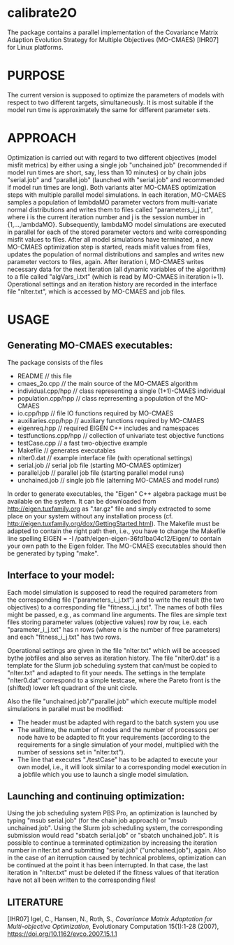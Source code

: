 # calibrate2O

The package contains a parallel implementation of the Covariance Matrix
Adaption Evolution Strategy for Multiple Objectives (MO-CMAES) [IHR07] for
Linux platforms.

PURPOSE
=======

The current version is supposed to optimize the parameters of models with
respect to two different targets, simultaneously.
It is most suitable if the model run time is approximately the same for
different parameter sets.

APPROACH
========

Optimization is carried out with regard to two different objectives (model
misfit metrics) by either using a single job "unchained.job" (recommended if
model run times are short, say, less than 10 minutes) or by chain jobs
"serial.job" and "parallel.job" (launched with "serial.job" and recommended
if model run times are long).
Both variants alter MO-CMAES optimization steps with multiple parallel model
simulations.
In each iteration, MO-CMAES samples a population of lambdaMO parameter vectors
from multi-variate normal distributions and writes them to files called
"parameters_i_j.txt", where i is the current iteration number and j is the
session number in {1,...,lambdaMO}.
Subsequently, lambdaMO model simulations are executed in parallel for each of
the stored parameter vectors and write corresponding misfit values to files.
After all model simulations have terminated, a new MO-CMAES optimization step is
started, reads misfit values from files, updates the population of normal
distributions and samples and writes new parameter vectors to files, again.
After iteration i, MO-CMAES writes necessary data for the next iteration (all
dynamic variables of the algorithm) to a file called "algVars_i.txt" (which is
read by MO-CMAES in iteration i+1).
Operational settings and an iteration history are recorded in the interface file
"nIter.txt", which is accessed by MO-CMAES and job files.


USAGE
=====

Generating MO-CMAES executables:
--------------------------------

The package consists of the files
* README        		// this file
* cmaes_2o.cpp     		// the main source of the MO-CMAES algorithm
* individual.cpp/hpp	// class representing a single (1+1)-CMAES individual
* population.cpp/hpp	// class reprresenting a population of the MO-CMAES
* io.cpp/hpp			// file IO functions required by MO-CMAES
* auxiliaries.cpp/hpp   // auxiliary functions required by MO-CMAES
* eigenreq.hpp      	// required EIGEN C++ includes and namespaces
* testfunctions.cpp/hpp // collection of univariate test objective functions
* testCase.cpp			// a fast two-objective example
* Makefile      		// generates executables
* nIter0.dat        	// example interface file (with operational settings)
* serial.job        	// serial job file (starting MO-CMAES optimizer)
* parallel.job      	// parallel job file (starting parallel model runs)
* unchained.job			// single job file (alterning MO-CMAES and model runs)

In order to generate executables, the "Eigen" C++ algebra package must be
available on the system. It can be downloaded from
  http://eigen.tuxfamily.org
as ".tar.gz" file and simply extracted to some place on your system without any
installation process (cf. http://eigen.tuxfamily.org/dox/GettingStarted.html).
The Makefile must be adapted to contain the right path then, i.e., you have to
change the Makefile line spelling
  EIGEN = -I /path/eigen-eigen-36fd1ba04c12/Eigen/
to contain your own path to the Eigen folder.
The MO-CMAES executables should then be generated by typing "make".

Interface to your model:
------------------------

Each model simulation is supposed to read the required parameters from
the corresponding file ("parameters_i_j.txt") and to write
the result (the two objectives) to a corresponding file "fitness_i_j.txt".
The names of both files might be passed, e.g., as command line arguments.
The files are simple text files storing parameter values (objective values)
row by row, i.e. each "parameter_i_j.txt" has n rows
(where n is the number of free parameters)
and each "fitness_i_j.txt" has two rows.

Operational settings are given in the file "nIter.txt" which will be accessed bythe jobfiles and also serves as iteration history.
The file "nIter0.dat" is a template for the Slurm job scheduling system that
can/must be copied to "nIter.txt" and adapted to fit your needs.
The settings in the template "nIter0.dat" correspond to a simple testcase, where
the Pareto front is the (shifted) lower left quadrant of the unit circle.

Also the file "unchained.job"/"parallel.job" which execute multiple model
simulations in parallel must be modified:
* The header must be adapted with regard to the batch system you use
* The walltime, the number of nodes and the number of processors per node have
  to be adapted to fit your requirements (according to the requirements for a
  single simulation of your model, multiplied with the number of sessions set
  in "nIter.txt").
* The line that executes "./testCase" has to be adapted to execute your own
  model, i.e., it will look similar to a corresponding model execution in a
  jobfile which you use to launch a single model simulation.

Launching and continuing optimization:
--------------------------------------

Using the job scheduling system PBS Pro, an optimization is launched by typing
"msub serial.job" (for the chain job approach) or "msub unchained.job".
Using the Slurm job scheduling system, the corresponding submission would read
"sbatch serial.job" or "sbatch unchained.job".
It is possible to continue a terminated optimization by increasing the
iteration number in nIter.txt and submitting "serial.job" ("unchained.job"),
again. Also in the case of an iterruption caused by technical problems,
optimization can be continued at the point it has been interrupted. In that
case, the last iteration in "nIter.txt" must be deleted if the fitness values of
that iteration have not all been written to the corresponding files!


LITERATURE
----------
 
[IHR07] Igel, C., Hansen, N., Roth, S.,
        *Covariance Matrix Adaptation for Multi-objective Optimization*,
        Evolutionary Computation 15(1):1-28 (2007),
        https://doi.org/10.1162/evco.2007.15.1.1

